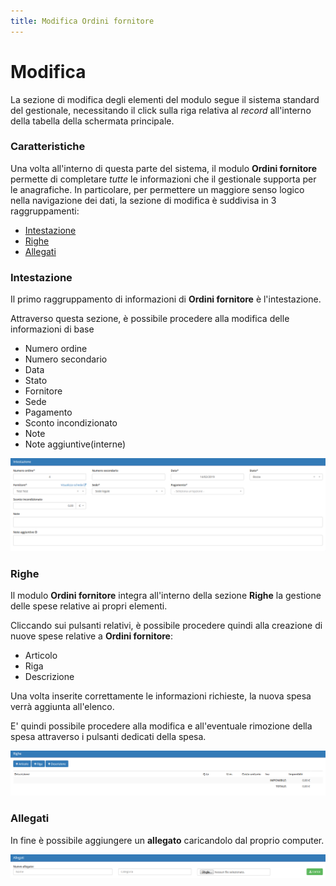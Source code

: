 ```yaml
---
title: Modifica Ordini fornitore
---
```


# Modifica

La sezione di modifica degli elementi del modulo segue il sistema standard del gestionale, necessitando il click sulla riga relativa al _record_ all'interno della tabella della schermata principale.

### Caratteristiche

Una volta all'interno di questa parte del sistema, il modulo **Ordini fornitore** permette di completare _tutte_ le informazioni che il gestionale supporta per le anagrafiche. In particolare, per permettere un maggiore senso logico nella navigazione dei dati, la sezione di modifica è suddivisa in 3 raggruppamenti:

* [Intestazione](modifica.md#intestazione)
* [Righe](modifica.md#righe)
* [Allegati](modifica.md#allegati)

### **Intestazione**

Il primo raggruppamento di informazioni di **Ordini fornitore** è l'intestazione.

Attraverso questa sezione, è possibile procedere alla modifica delle informazioni di base 

* Numero ordine
* Numero secondario
* Data
* Stato
* Fornitore
* Sede
* Pagamento
* Sconto incondizionato
* Note
* Note aggiuntive\(interne\)

![Screenshot sezione intestazione ordini fornitore](../../../../.gitbook/assets/intestazioneordinifornitore.PNG)

### Righe

Il modulo **Ordini fornitore** integra all'interno della sezione **Righe** la gestione delle spese relative ai propri elementi.

Cliccando sui pulsanti relativi, è possibile procedere quindi alla creazione di nuove spese relative a **Ordini fornitore**:

* Articolo
* Riga
* Descrizione

Una volta inserite correttamente le informazioni richieste, la nuova spesa verrà aggiunta all'elenco.

E' quindi possibile procedere alla modifica e all'eventuale rimozione della spesa attraverso i pulsanti dedicati della spesa.

![Screenshot creazione righe ](../../../../.gitbook/assets/righeordinifornitore.PNG)

### Allegati

In fine è possibile aggiungere un **allegato** caricandolo dal proprio computer.

![Screenshot caricamento allegati](../../../../.gitbook/assets/allegatiordinifornitore.PNG)



